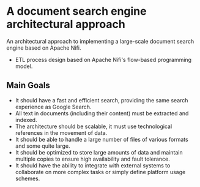# A document search engine architectural approach
An architectural approach to implementing a large-scale document search engine based on Apache Nifi.

* ETL process design based on Apache Nifi's flow-based programming model.

## Main Goals

* It should have a fast and efficient search, providing the same search experience as Google Search.
* All text in documents (including their content) must be extracted and indexed.
* The architecture should be scalable, it must use technological references in the movement of data.
* It should be able to handle a large number of files of various formats and some quite large.
* It should be optimized to store large amounts of data and maintain multiple copies to ensure high availability and fault tolerance.
* It should have the ability to integrate with external systems to collaborate on more complex tasks or simply define platform usage schemes.
